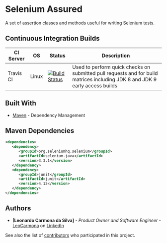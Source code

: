 # Selenium Assured

A set of assertion classes and methods useful for writing Selenium tests.

## Continuous Integration Builds

| CI Server | OS      | Status | Description |
| --------- | ------- | ------ | ----------- |
| Travis CI | Linux   | [![Build Status](https://travis-ci.org/QACore/Selenium-Assured.svg?branch=master)](https://travis-ci.org/QACore/Selenium-Assured) | Used to perform quick checks on submitted pull requests and for build matrices including JDK 8 and JDK 9 early access builds |


## Built With

* [Maven](https://maven.apache.org/) - Dependency Management 

## Maven Dependencies

```xml
<dependencies>
   <dependency>
      <groupId>org.seleniumhq.selenium</groupId>
      <artifactId>selenium-java</artifactId>
      <version>3.3.1</version>
   </dependency>
   <dependency>
      <groupId>junit</groupId>
      <artifactId>junit</artifactId>
      <version>4.12</version>
   </dependency>
</dependencies>
```

## Authors

* **[Leonardo Carmona da Silva]** - *Product Owner and Software Engineer* - [LeoCarmona](https://github.com/LeoCarmona) on [LinkedIn](https://www.linkedin.com/in/l3ocarmona/)

See also the list of [contributors](https://github.com/QACore/Selenium-Assured/graphs/contributors) who participated in this project.

